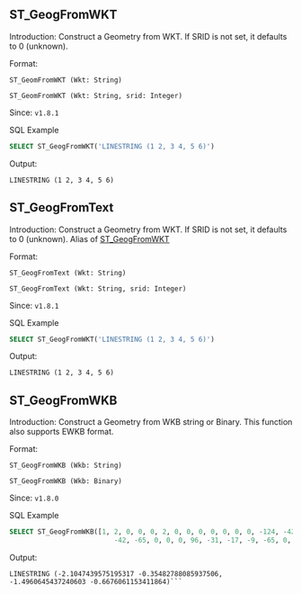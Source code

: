 <!--
 Licensed to the Apache Software Foundation (ASF) under one
 or more contributor license agreements.  See the NOTICE file
 distributed with this work for additional information
 regarding copyright ownership.  The ASF licenses this file
 to you under the Apache License, Version 2.0 (the
 "License"); you may not use this file except in compliance
 with the License.  You may obtain a copy of the License at

   http://www.apache.org/licenses/LICENSE-2.0

 Unless required by applicable law or agreed to in writing,
 software distributed under the License is distributed on an
 "AS IS" BASIS, WITHOUT WARRANTIES OR CONDITIONS OF ANY
 KIND, either express or implied.  See the License for the
 specific language governing permissions and limitations
 under the License.
 -->

## ST_GeogFromWKT

Introduction: Construct a Geometry from WKT. If SRID is not set, it defaults to 0 (unknown).

Format:

`ST_GeomFromWKT (Wkt: String)`

`ST_GeomFromWKT (Wkt: String, srid: Integer)`

Since: `v1.8.1`

SQL Example

```sql
SELECT ST_GeogFromWKT('LINESTRING (1 2, 3 4, 5 6)')
```

Output:

```
LINESTRING (1 2, 3 4, 5 6)
```

## ST_GeogFromText

Introduction: Construct a Geometry from WKT. If SRID is not set, it defaults to 0 (unknown). Alias of [ST_GeogFromWKT](#st_geogfromwkt)

Format:

`ST_GeogFromText (Wkt: String)`

`ST_GeogFromText (Wkt: String, srid: Integer)`

Since: `v1.8.1`

SQL Example

```sql
SELECT ST_GeogFromWKT('LINESTRING (1 2, 3 4, 5 6)')
```

Output:

```
LINESTRING (1 2, 3 4, 5 6)
```

## ST_GeogFromWKB

Introduction: Construct a Geometry from WKB string or Binary. This function also supports EWKB format.

Format:

`ST_GeogFromWKB (Wkb: String)`

`ST_GeogFromWKB (Wkb: Binary)`

Since: `v1.8.0`

SQL Example

```sql
SELECT ST_GeogFromWKB([1, 2, 0, 0, 0, 2, 0, 0, 0, 0, 0, 0, 0, -124, -42, 0, -64, 0, 0, 0, 0, -128, -75,
                          -42, -65, 0, 0, 0, 96, -31, -17, -9, -65, 0, 0, 0, -128, 7, 93, -27, -65])
```

Output:

```
LINESTRING (-2.1047439575195317 -0.35482788085937506, -1.4960645437240603 -0.6676061153411864)```
